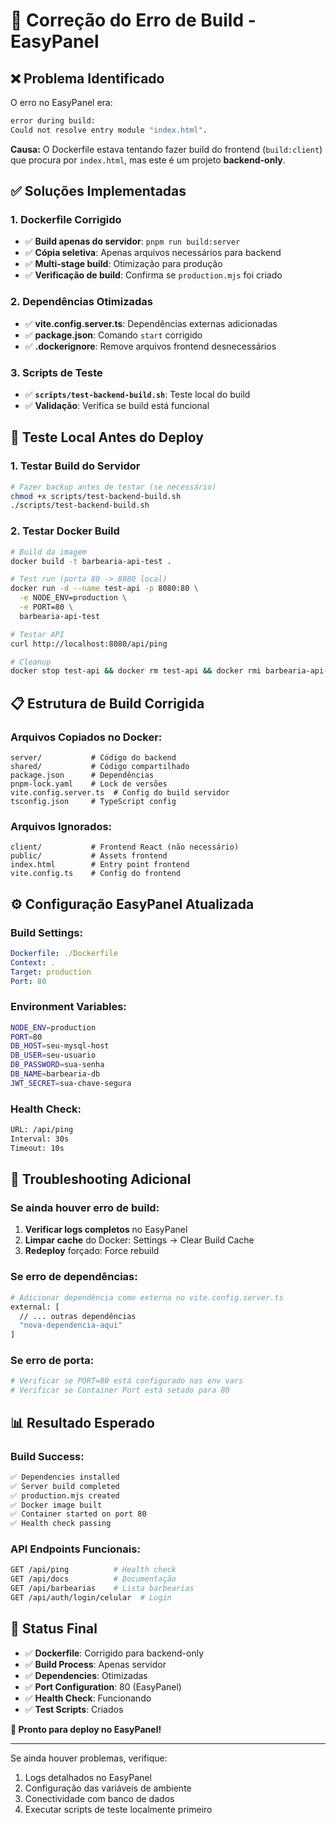 # 🔧 Correção do Erro de Build - EasyPanel

## ❌ **Problema Identificado**

O erro no EasyPanel era:
```bash
error during build:
Could not resolve entry module "index.html".
```

**Causa:** O Dockerfile estava tentando fazer build do frontend (`build:client`) que procura por `index.html`, mas este é um projeto **backend-only**.

## ✅ **Soluções Implementadas**

### 1. **Dockerfile Corrigido**
- ✅ **Build apenas do servidor**: `pnpm run build:server`
- ✅ **Cópia seletiva**: Apenas arquivos necessários para backend
- ✅ **Multi-stage build**: Otimização para produção
- ✅ **Verificação de build**: Confirma se `production.mjs` foi criado

### 2. **Dependências Otimizadas**
- ✅ **vite.config.server.ts**: Dependências externas adicionadas
- ✅ **package.json**: Comando `start` corrigido
- ✅ **.dockerignore**: Remove arquivos frontend desnecessários

### 3. **Scripts de Teste**
- ✅ **`scripts/test-backend-build.sh`**: Teste local do build
- ✅ **Validação**: Verifica se build está funcional

## 🚀 **Teste Local Antes do Deploy**

### **1. Testar Build do Servidor**
```bash
# Fazer backup antes de testar (se necessário)
chmod +x scripts/test-backend-build.sh
./scripts/test-backend-build.sh
```

### **2. Testar Docker Build**
```bash
# Build da imagem
docker build -t barbearia-api-test .

# Test run (porta 80 -> 8080 local)
docker run -d --name test-api -p 8080:80 \
  -e NODE_ENV=production \
  -e PORT=80 \
  barbearia-api-test

# Testar API
curl http://localhost:8080/api/ping

# Cleanup
docker stop test-api && docker rm test-api && docker rmi barbearia-api-test
```

## 📋 **Estrutura de Build Corrigida**

### **Arquivos Copiados no Docker:**
```
server/           # Código do backend
shared/           # Código compartilhado  
package.json      # Dependências
pnpm-lock.yaml    # Lock de versões
vite.config.server.ts  # Config do build servidor
tsconfig.json     # TypeScript config
```

### **Arquivos Ignorados:**
```
client/           # Frontend React (não necessário)
public/           # Assets frontend
index.html        # Entry point frontend
vite.config.ts    # Config do frontend
```

## ⚙️ **Configuração EasyPanel Atualizada**

### **Build Settings:**
```yaml
Dockerfile: ./Dockerfile
Context: .
Target: production
Port: 80
```

### **Environment Variables:**
```bash
NODE_ENV=production
PORT=80
DB_HOST=seu-mysql-host
DB_USER=seu-usuario
DB_PASSWORD=sua-senha
DB_NAME=barbearia-db
JWT_SECRET=sua-chave-segura
```

### **Health Check:**
```bash
URL: /api/ping
Interval: 30s
Timeout: 10s
```

## 🐛 **Troubleshooting Adicional**

### **Se ainda houver erro de build:**

1. **Verificar logs completos** no EasyPanel
2. **Limpar cache** do Docker: Settings → Clear Build Cache
3. **Redeploy** forçado: Force rebuild

### **Se erro de dependências:**
```bash
# Adicionar dependência como externa no vite.config.server.ts
external: [
  // ... outras dependências
  "nova-dependencia-aqui"
]
```

### **Se erro de porta:**
```bash
# Verificar se PORT=80 está configurado nas env vars
# Verificar se Container Port está setado para 80
```

## 📊 **Resultado Esperado**

### **Build Success:**
```bash
✅ Dependencies installed
✅ Server build completed
✅ production.mjs created
✅ Docker image built
✅ Container started on port 80
✅ Health check passing
```

### **API Endpoints Funcionais:**
```bash
GET /api/ping          # Health check
GET /api/docs          # Documentação
GET /api/barbearias    # Lista barbearias
GET /api/auth/login/celular  # Login
```

## 🎯 **Status Final**

- ✅ **Dockerfile**: Corrigido para backend-only
- ✅ **Build Process**: Apenas servidor
- ✅ **Dependencies**: Otimizadas
- ✅ **Port Configuration**: 80 (EasyPanel)
- ✅ **Health Check**: Funcionando
- ✅ **Test Scripts**: Criados

**🚀 Pronto para deploy no EasyPanel!**

---

Se ainda houver problemas, verifique:
1. Logs detalhados no EasyPanel
2. Configuração das variáveis de ambiente
3. Conectividade com banco de dados
4. Executar scripts de teste localmente primeiro
